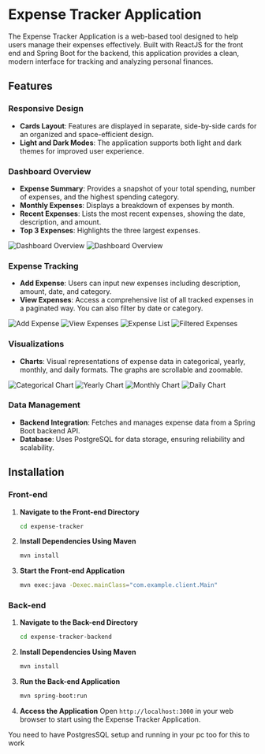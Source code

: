 # Expense Tracker Application

The Expense Tracker Application is a web-based tool designed to help users manage their expenses effectively. Built with ReactJS for the front end and Spring Boot for the backend, this application provides a clean, modern interface for tracking and analyzing personal finances.

## Features

### Responsive Design

- **Cards Layout**: Features are displayed in separate, side-by-side cards for an organized and space-efficient design.
- **Light and Dark Modes**: The application supports both light and dark themes for improved user experience.

### Dashboard Overview

- **Expense Summary**: Provides a snapshot of your total spending, number of expenses, and the highest spending category.
- **Monthly Expenses**: Displays a breakdown of expenses by month.
- **Recent Expenses**: Lists the most recent expenses, showing the date, description, and amount.
- **Top 3 Expenses**: Highlights the three largest expenses.

![Dashboard Overview](https://github.com/user-attachments/assets/3640d5d7-28b6-44fd-a1df-83d75f7dc571)
![Dashboard Overview](https://github.com/user-attachments/assets/69884fd1-7552-4bb4-be0d-426fcfee223f)

### Expense Tracking

- **Add Expense**: Users can input new expenses including description, amount, date, and category.
- **View Expenses**: Access a comprehensive list of all tracked expenses in a paginated way. You can also filter by date or category.

![Add Expense](https://github.com/user-attachments/assets/587c9fda-5911-400d-beb3-f69a635ef6c9)
![View Expenses](https://github.com/user-attachments/assets/5b17d1b2-8d19-49b7-a176-cd9c9464dfaf)
![Expense List](https://github.com/user-attachments/assets/88380c51-be51-4d83-a0b8-2ba4720cba3a)
![Filtered Expenses](https://github.com/user-attachments/assets/99f8e545-0f9a-4ce6-a3c4-e2ca682c1efd)

### Visualizations

- **Charts**: Visual representations of expense data in categorical, yearly, monthly, and daily formats. The graphs are scrollable and zoomable.

![Categorical Chart](https://github.com/user-attachments/assets/2bf7c7ea-fae7-4847-86ae-a73ea8913f99)
![Yearly Chart](https://github.com/user-attachments/assets/c3dbc37b-1948-498a-8db2-e855df0b0be3)
![Monthly Chart](https://github.com/user-attachments/assets/3faa1980-f6d4-44ea-a630-cb65c9bd174c)
![Daily Chart](https://github.com/user-attachments/assets/e7b442a6-d39e-4276-8536-56f4bc54e1f1)

### Data Management

- **Backend Integration**: Fetches and manages expense data from a Spring Boot backend API.
- **Database**: Uses PostgreSQL for data storage, ensuring reliability and scalability.


## Installation

### Front-end

1. **Navigate to the Front-end Directory**
   ```bash
   cd expense-tracker
   ```

2. **Install Dependencies Using Maven**
   ```bash
   mvn install
   ```

3. **Start the Front-end Application**
   ```bash
   mvn exec:java -Dexec.mainClass="com.example.client.Main"
   ```

### Back-end

1. **Navigate to the Back-end Directory**
   ```bash
   cd expense-tracker-backend
   ```

2. **Install Dependencies Using Maven**
   ```bash
   mvn install
   ```

3. **Run the Back-end Application**
   ```bash
   mvn spring-boot:run
   ```

4. **Access the Application**
   Open `http://localhost:3000` in your web browser to start using the Expense Tracker Application.


You need to have PostgresSQL setup and running in your pc too for this to work

